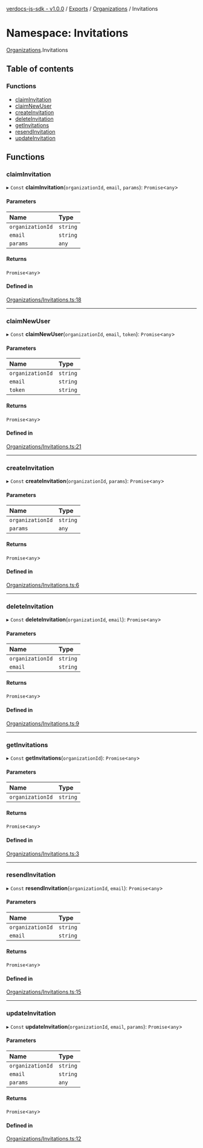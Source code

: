 [verdocs-js-sdk - v1.0.0](../README.md) / [Exports](../modules.md) / [Organizations](Organizations.md) / Invitations

# Namespace: Invitations

[Organizations](Organizations.md).Invitations

## Table of contents

### Functions

- [claimInvitation](Organizations.Invitations.md#claiminvitation)
- [claimNewUser](Organizations.Invitations.md#claimnewuser)
- [createInvitation](Organizations.Invitations.md#createinvitation)
- [deleteInvitation](Organizations.Invitations.md#deleteinvitation)
- [getInvitations](Organizations.Invitations.md#getinvitations)
- [resendInvitation](Organizations.Invitations.md#resendinvitation)
- [updateInvitation](Organizations.Invitations.md#updateinvitation)

## Functions

### claimInvitation

▸ `Const` **claimInvitation**(`organizationId`, `email`, `params`): `Promise`<`any`\>

#### Parameters

| Name | Type |
| :------ | :------ |
| `organizationId` | `string` |
| `email` | `string` |
| `params` | `any` |

#### Returns

`Promise`<`any`\>

#### Defined in

[Organizations/Invitations.ts:18](https://github.com/Verdocs/js-sdk/blob/cfc4bfe/src/Organizations/Invitations.ts#L18)

___

### claimNewUser

▸ `Const` **claimNewUser**(`organizationId`, `email`, `token`): `Promise`<`any`\>

#### Parameters

| Name | Type |
| :------ | :------ |
| `organizationId` | `string` |
| `email` | `string` |
| `token` | `string` |

#### Returns

`Promise`<`any`\>

#### Defined in

[Organizations/Invitations.ts:21](https://github.com/Verdocs/js-sdk/blob/cfc4bfe/src/Organizations/Invitations.ts#L21)

___

### createInvitation

▸ `Const` **createInvitation**(`organizationId`, `params`): `Promise`<`any`\>

#### Parameters

| Name | Type |
| :------ | :------ |
| `organizationId` | `string` |
| `params` | `any` |

#### Returns

`Promise`<`any`\>

#### Defined in

[Organizations/Invitations.ts:6](https://github.com/Verdocs/js-sdk/blob/cfc4bfe/src/Organizations/Invitations.ts#L6)

___

### deleteInvitation

▸ `Const` **deleteInvitation**(`organizationId`, `email`): `Promise`<`any`\>

#### Parameters

| Name | Type |
| :------ | :------ |
| `organizationId` | `string` |
| `email` | `string` |

#### Returns

`Promise`<`any`\>

#### Defined in

[Organizations/Invitations.ts:9](https://github.com/Verdocs/js-sdk/blob/cfc4bfe/src/Organizations/Invitations.ts#L9)

___

### getInvitations

▸ `Const` **getInvitations**(`organizationId`): `Promise`<`any`\>

#### Parameters

| Name | Type |
| :------ | :------ |
| `organizationId` | `string` |

#### Returns

`Promise`<`any`\>

#### Defined in

[Organizations/Invitations.ts:3](https://github.com/Verdocs/js-sdk/blob/cfc4bfe/src/Organizations/Invitations.ts#L3)

___

### resendInvitation

▸ `Const` **resendInvitation**(`organizationId`, `email`): `Promise`<`any`\>

#### Parameters

| Name | Type |
| :------ | :------ |
| `organizationId` | `string` |
| `email` | `string` |

#### Returns

`Promise`<`any`\>

#### Defined in

[Organizations/Invitations.ts:15](https://github.com/Verdocs/js-sdk/blob/cfc4bfe/src/Organizations/Invitations.ts#L15)

___

### updateInvitation

▸ `Const` **updateInvitation**(`organizationId`, `email`, `params`): `Promise`<`any`\>

#### Parameters

| Name | Type |
| :------ | :------ |
| `organizationId` | `string` |
| `email` | `string` |
| `params` | `any` |

#### Returns

`Promise`<`any`\>

#### Defined in

[Organizations/Invitations.ts:12](https://github.com/Verdocs/js-sdk/blob/cfc4bfe/src/Organizations/Invitations.ts#L12)
